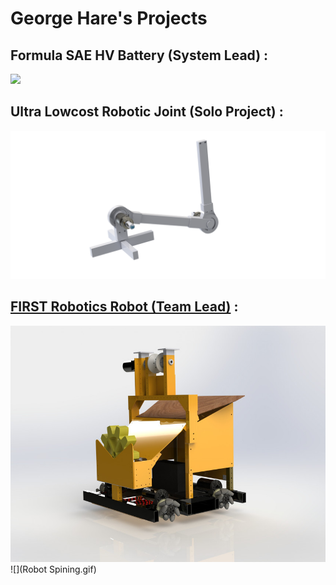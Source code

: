 # George Hare's Projects
## Formula SAE HV Battery (System Lead) :

![](fullacu.png) 

## Ultra Lowcost Robotic Joint (Solo Project) :

![](Arm.png) 

## [FIRST Robotics Robot (Team Lead)](/Robotics.html) :

![](large.JPG) ![](Robot Spining.gif) 

